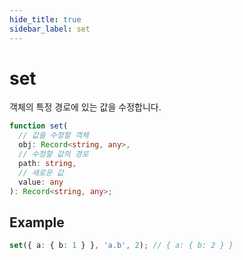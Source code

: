 ```yaml
---
hide_title: true
sidebar_label: set
---
```


# set

객체의 특정 경로에 있는 값을 수정합니다.

```typescript
function set(
  // 값을 수정할 객체
  obj: Record<string, any>,
  // 수정할 값의 경로
  path: string,
  // 새로운 값
  value: any
): Record<string, any>;
```

## Example

```typescript
set({ a: { b: 1 } }, 'a.b', 2); // { a: { b: 2 } }
```
